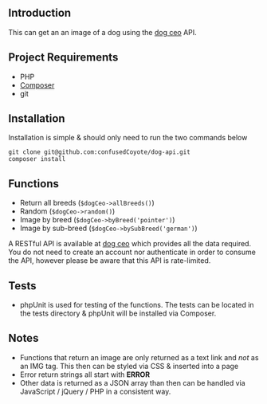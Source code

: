 ## Introduction

This can get an an image of a dog using the [dog ceo](https://dog.ceo/) API.

## Project Requirements

- PHP
- [Composer](https://getcomposer.org/)
- git

## Installation

Installation is simple & should only need to run the two commands below
~~~
git clone git@github.com:confusedCoyote/dog-api.git
composer install
~~~

## Functions

- Return all breeds (`$dogCeo->allBreeds()`)
- Random (`$dogCeo->random()`)
- Image by breed (`$dogCeo->byBreed('pointer')`)
- Image by sub-breed (`$dogCeo->bySubBreed('german')`)
 
A RESTful API is available at [dog ceo](https://dog.ceo/) which provides all the data required. You do not need to create an account nor authenticate in order to consume the API, however please be aware that this API is rate-limited.

## Tests

- phpUnit is used for testing of the functions. The tests can be located in the tests directory & phpUnit will be installed via Composer.

## Notes

- Functions that return an image are only returned as a text link and *not* as an IMG tag. This then can be styled via CSS & inserted into a page
- Error return strings all start with **ERROR** 
- Other data is returned as a JSON array than then can be handled via JavaScript / jQuery / PHP in a consistent way.